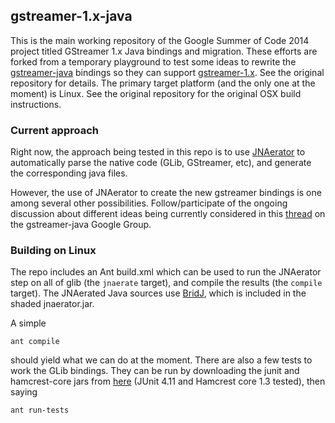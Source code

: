 ## gstreamer-1.x-java

This is the main working repository of the Google Summer of Code 2014 project titled GStreamer 1.x Java bindings and migration.
These efforts are forked from a temporary playground to test some ideas to rewrite the [gstreamer-java](https://code.google.com/p/gstreamer-java/) bindings so they can support [gstreamer-1.x](http://gstreamer.freedesktop.org/news/). See the original repository for details.
The primary target platform (and the only one at the moment) is Linux. See the original repository for the original OSX build instructions.

### Current approach

Right now, the approach being tested in this repo is to use [JNAerator](https://github.com/ochafik/nativelibs4java) to automatically parse the native code (GLib, GStreamer, etc), and generate the corresponding java files.

However, the use of JNAerator to create the new gstreamer bindings is one among several other possibilities. Follow/participate of the ongoing discussion about different ideas being currently considered in this [thread](http://tinyurl.com/ot3lm9w) on the gstreamer-java Google Group.

### Building on Linux

The repo includes an Ant build.xml which can be used to run the JNAerator step on all of glib (the ```jnaerate``` target), and compile the results (the ```compile``` target). The JNAerated Java sources use [BridJ](https://code.google.com/p/bridj/), which is included in the shaded jnaerator.jar.

A simple 

```
ant compile
```

should yield what we can do at the moment. There are also a few tests to work the GLib bindings. They can be run by downloading the junit and hamcrest-core jars from [here](https://github.com/junit-team/junit/wiki/Download-and-Install) (JUnit 4.11 and Hamcrest core 1.3 tested), then saying

```
ant run-tests
```
